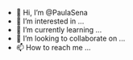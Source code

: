 - 👋 Hi, I’m @PaulaSena
- 👀 I’m interested in ...
- 🌱 I’m currently learning ...
- 💞️ I’m looking to collaborate on ...
- 📫 How to reach me ...

<!---
PaulaSena/PaulaSena is a ✨ special ✨ repository because its `README.md` (this file) appears on your GitHub profile.
You can click the Preview link to take a look at your changes.
--->
